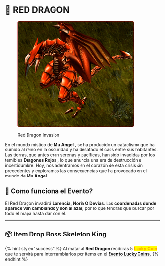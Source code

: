 # 👺 RED DRAGON

<figure><img src="../.gitbook/assets/image (313).png" alt=""><figcaption><p>Red Dragon Invasion</p></figcaption></figure>

En el mundo místico de **Mu Angel** , se ha producido un cataclismo que ha sumido al reino en la oscuridad y ha desatado el caos entre sus habitantes. Las tierras, que antes eran serenas y pacíficas, han sido invadidas por los temibles **Dragones Rojos** , lo que anuncia una era de destrucción e incertidumbre. Hoy, nos adentramos en el corazón de esta crisis sin precedentes y exploramos las consecuencias que ha provocado en el mundo de **Mu Angel** .

## 📝 Como funciona el Evento?

El Red Dragon invadirá **Lorencia, Noria O Devias**. Las **coordenadas donde aparece van cambiando y son al azar**, por lo que tendrás que buscar por todo el mapa hasta dar con él.&#x20;

***

## 📦 Item Drop Boss Skeleton King

{% hint style="success" %}
Al matar al **Red Dragon** recibiras 5 <mark style="color:orange;">**Lucky Coin**</mark> que te servirá para intercambiarlos por items en el [**Evento Lucky Coins.**](../eventos-esp/lucky-coins.md)
{% endhint %}
